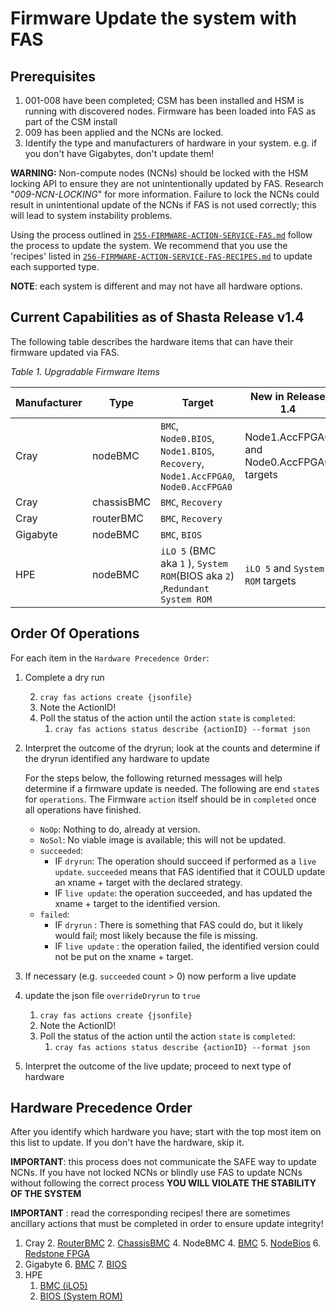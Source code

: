 # Firmware Update the system with FAS

## Prerequisites

1. 001-008 have been completed; CSM has been installed and HSM is running with discovered nodes.  Firmware has been loaded into FAS as part of the CSM install
2. 009 has been applied and the NCNs are locked.
3. Identify the type and manufacturers of hardware in your system.  e.g. if you don't have Gigabytes, don't update them!

**WARNING:** Non-compute nodes (NCNs) should be locked with the HSM locking API to ensure they are not unintentionally updated by FAS. Research "*009-NCN-LOCKING*" for more information. Failure to lock the NCNs could result in unintentional update of the NCNs if FAS is not used correctly; this will lead to system instability problems.


Using the process outlined in [`255-FIRMWARE-ACTION-SERVICE-FAS.md`](../255-FIRMWARE-ACTION-SERVICE-FAS.md) follow the process to update the system.  We recommend that you use the 'recipes' listed in [`256-FIRMWARE-ACTION-SERVICE-FAS-RECIPES.md`](256-FIRMWARE-ACTION-SERVICE-FAS-RECIPES.md) to update each supported type.

**NOTE**: each system is different and may not have all hardware options.


## Current Capabilities as of Shasta Release v1.4

The following table describes the hardware items that can have their firmware updated via FAS.

*Table 1. Upgradable Firmware Items*

| **Manufacturer** | **Type**   | **Target**                                                   | **New in Release 1.4**                     |
| ---------------- | ---------- | ------------------------------------------------------------ | ------------------------------------------ |
| Cray             | nodeBMC    | `BMC`, `Node0.BIOS`,  `Node1.BIOS`,  `Recovery`, `Node1.AccFPGA0`, `Node0.AccFPGA0` | Node1.AccFPGA0  and Node0.AccFPGA0 targets |
| Cray             | chassisBMC | `BMC`, `Recovery`                                            |                                            |
| Cray             | routerBMC  | `BMC`, `Recovery`                                            |                                            |
| Gigabyte         | nodeBMC    | `BMC`, `BIOS`                                                |                                            |
| HPE              | nodeBMC    | `iLO 5` (BMC aka `1` ), `System ROM`(BIOS aka `2`) ,`Redundant System ROM`  | `iLO 5` and `System ROM` targets |


## Order Of Operations

For each item in the `Hardware Precedence Order`:

1. Complete a dry run

     2. `cray fas actions create {jsonfile}`
     2. Note the ActionID!
     3. Poll the status of the action until the action `state` is `completed`:
        1. `cray fas actions status describe {actionID} --format json`

  2. Interpret the outcome of the dryrun; look at the counts and determine if the dryrun identified any hardware to update

     For the steps below, the following returned messages will help determine if a firmware update is needed. The following are end `state`s for `operations`.  The Firmware `action` itself should be in `completed` once all operations have finished.

     *	`NoOp`: Nothing to do, already at version.
     *	`NoSol`: No viable image is available; this will not be updated.
     *	`succeeded`: 
     	*	IF `dryrun`: The operation should succeed if performed as a `live update`.  `succeeded` means that FAS identified that it COULD update an xname + target with the declared strategy. 
     	*	IF `live update`: the operation succeeded, and has updated the xname + target to the identified version.
     *	`failed`: 
     	*	IF `dryrun` : There is something that FAS could do, but it likely would fail; most likely because the file is missing. 
     	*	IF `live update` : the operation failed, the identified version could not be put on the xname + target.

3. If necessary (e.g. `succeeded` count > 0) now perform a live update

4. update the json file `overrideDryrun` to `true`

   1. `cray fas actions create {jsonfile}`
     2. Note the ActionID!
     3. Poll the status of the action until the action `state` is `completed`:
        1. `cray fas actions status describe {actionID} --format json`

5. Interpret the outcome of the live update; proceed to next type of hardware

## Hardware Precedence Order
After you identify which hardware you have; start with the top most item on this list to update.  If you don't have the hardware, skip it.

**IMPORTANT**: this process does not communicate the SAFE way to update NCNs. If you have not locked NCNs or blindly use FAS to update NCNs without following the correct process **YOU WILL VIOLATE THE STABILITY OF THE SYSTEM**

**IMPORTANT** : read the corresponding recipes! there are sometimes ancillary actions that must be completed in order to ensure update integrity!

1. Cray
     2. [RouterBMC](../256-FIRMWARE-ACTION-SERVICE-FAS-RECIPES.md#cray-device-type-:-routerbmc-|--target-:-bmc)
     2. [ChassisBMC](../256-FIRMWARE-ACTION-SERVICE-FAS-RECIPES.md#cray-device-type-:-chassisbmc-|-target:-bmc)
     4. NodeBMC
        4. [BMC](../256-FIRMWARE-ACTION-SERVICE-FAS-RECIPES.md#cray-device-type-:-nodebmc-|-target-:-bmc)
        5. [NodeBios](../256-FIRMWARE-ACTION-SERVICE-FAS-RECIPES.md#cray-device-type-:-nodebmc-|-target-:-nodebios)
        6. [Redstone FPGA 	](../256-FIRMWARE-ACTION-SERVICE-FAS-RECIPES.md#cray-device-type-:-nodebmc-|-target-:-redstone-fpga) 
5. Gigabyte
	6. [BMC](../256-FIRMWARE-ACTION-SERVICE-FAS-RECIPES.md#gb-device-type-:-nodebmc-|-target-:-bmc) 
	7. [BIOS](../256-FIRMWARE-ACTION-SERVICE-FAS-RECIPES.md#gb-device-type-:-nodebmc-|-target-:-bios) 
3. HPE
     1. [BMC (iLO5)](../256-FIRMWARE-ACTION-SERVICE-FAS-RECIPES.md#hpe-device-type-:-nodebmc-|-target-:--aka-bmc)
     2. [BIOS (System ROM)](../256-FIRMWARE-ACTION-SERVICE-FAS-RECIPES.md#hpe-device-type-:-nodebmc-|-target-:--aka-bios) 